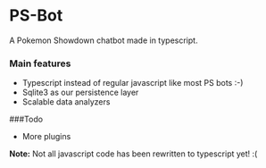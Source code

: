 # PS-Bot
A Pokemon Showdown chatbot made in typescript.


### Main features

 - Typescript instead of regular javascript like most PS bots :-)
 - Sqlite3 as our persistence layer
 - Scalable data analyzers

###Todo

 - More plugins

**Note:** Not all javascript code has been rewritten to typescript yet! :(
